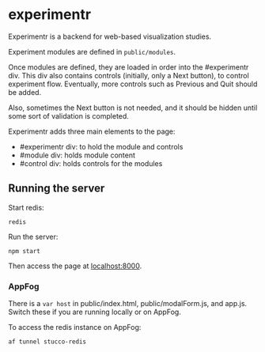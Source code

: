 experimentr
========

Experimentr is a backend for web-based visualization studies. 

Experiment modules are defined in `public/modules`.

Once modules are defined, they are loaded in order into the #experimentr div.
This div also contains controls (initially, only a Next button), to control experiment flow.
Eventually, more controls such as Previous and Quit should be added.

Also, sometimes the Next button is not needed, and it should be hidden until some sort of validation is completed.

Experimentr adds three main elements to the page: 

- #experimentr div: to hold the module and controls
- #module div: holds module content
- #control div: holds controls for the modules

Running the server
--------

Start redis: 

    redis

Run the server:

    npm start

Then access the page at [localhost:8000](http://localhost:8000).

### AppFog
There is a `var host` in public/index.html, public/modalForm.js, and app.js. Switch these if you are running locally or on AppFog.

To access the redis instance on AppFog:

    af tunnel stucco-redis
